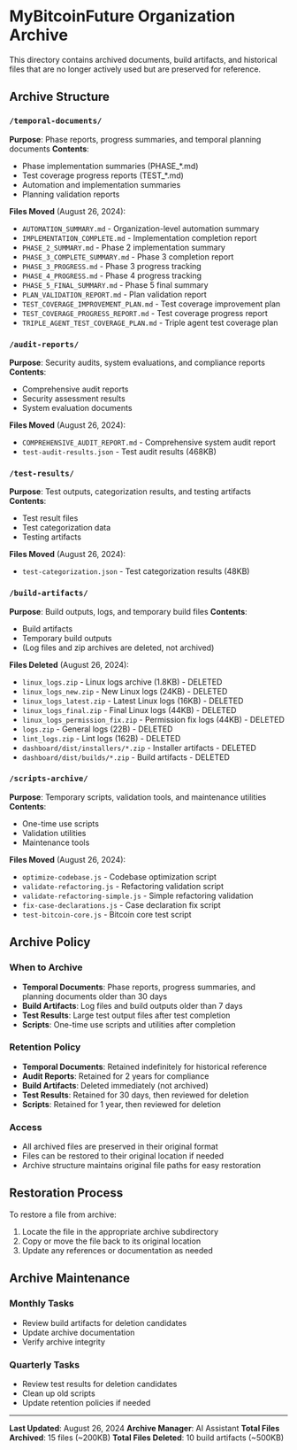 # MyBitcoinFuture Organization Archive

This directory contains archived documents, build artifacts, and historical files that are no longer actively used but are preserved for reference.

## Archive Structure

### `/temporal-documents/`
**Purpose**: Phase reports, progress summaries, and temporal planning documents
**Contents**:
- Phase implementation summaries (PHASE_*.md)
- Test coverage progress reports (TEST_*.md)
- Automation and implementation summaries
- Planning validation reports

**Files Moved** (August 26, 2024):
- `AUTOMATION_SUMMARY.md` - Organization-level automation summary
- `IMPLEMENTATION_COMPLETE.md` - Implementation completion report
- `PHASE_2_SUMMARY.md` - Phase 2 implementation summary
- `PHASE_3_COMPLETE_SUMMARY.md` - Phase 3 completion report
- `PHASE_3_PROGRESS.md` - Phase 3 progress tracking
- `PHASE_4_PROGRESS.md` - Phase 4 progress tracking
- `PHASE_5_FINAL_SUMMARY.md` - Phase 5 final summary
- `PLAN_VALIDATION_REPORT.md` - Plan validation report
- `TEST_COVERAGE_IMPROVEMENT_PLAN.md` - Test coverage improvement plan
- `TEST_COVERAGE_PROGRESS_REPORT.md` - Test coverage progress report
- `TRIPLE_AGENT_TEST_COVERAGE_PLAN.md` - Triple agent test coverage plan

### `/audit-reports/`
**Purpose**: Security audits, system evaluations, and compliance reports
**Contents**:
- Comprehensive audit reports
- Security assessment results
- System evaluation documents

**Files Moved** (August 26, 2024):
- `COMPREHENSIVE_AUDIT_REPORT.md` - Comprehensive system audit report
- `test-audit-results.json` - Test audit results (468KB)

### `/test-results/`
**Purpose**: Test outputs, categorization results, and testing artifacts
**Contents**:
- Test result files
- Test categorization data
- Testing artifacts

**Files Moved** (August 26, 2024):
- `test-categorization.json` - Test categorization results (48KB)

### `/build-artifacts/`
**Purpose**: Build outputs, logs, and temporary build files
**Contents**:
- Build artifacts
- Temporary build outputs
- (Log files and zip archives are deleted, not archived)

**Files Deleted** (August 26, 2024):
- `linux_logs.zip` - Linux logs archive (1.8KB) - DELETED
- `linux_logs_new.zip` - New Linux logs (24KB) - DELETED
- `linux_logs_latest.zip` - Latest Linux logs (16KB) - DELETED
- `linux_logs_final.zip` - Final Linux logs (44KB) - DELETED
- `linux_logs_permission_fix.zip` - Permission fix logs (44KB) - DELETED
- `logs.zip` - General logs (22B) - DELETED
- `lint_logs.zip` - Lint logs (162B) - DELETED
- `dashboard/dist/installers/*.zip` - Installer artifacts - DELETED
- `dashboard/dist/builds/*.zip` - Build artifacts - DELETED

### `/scripts-archive/`
**Purpose**: Temporary scripts, validation tools, and maintenance utilities
**Contents**:
- One-time use scripts
- Validation utilities
- Maintenance tools

**Files Moved** (August 26, 2024):
- `optimize-codebase.js` - Codebase optimization script
- `validate-refactoring.js` - Refactoring validation script
- `validate-refactoring-simple.js` - Simple refactoring validation
- `fix-case-declarations.js` - Case declaration fix script
- `test-bitcoin-core.js` - Bitcoin core test script

## Archive Policy

### When to Archive
- **Temporal Documents**: Phase reports, progress summaries, and planning documents older than 30 days
- **Build Artifacts**: Log files and build outputs older than 7 days
- **Test Results**: Large test output files after test completion
- **Scripts**: One-time use scripts and utilities after completion

### Retention Policy
- **Temporal Documents**: Retained indefinitely for historical reference
- **Audit Reports**: Retained for 2 years for compliance
- **Build Artifacts**: Deleted immediately (not archived)
- **Test Results**: Retained for 30 days, then reviewed for deletion
- **Scripts**: Retained for 1 year, then reviewed for deletion

### Access
- All archived files are preserved in their original format
- Files can be restored to their original location if needed
- Archive structure maintains original file paths for easy restoration

## Restoration Process

To restore a file from archive:
1. Locate the file in the appropriate archive subdirectory
2. Copy or move the file back to its original location
3. Update any references or documentation as needed

## Archive Maintenance

### Monthly Tasks
- Review build artifacts for deletion candidates
- Update archive documentation
- Verify archive integrity

### Quarterly Tasks
- Review test results for deletion candidates
- Clean up old scripts
- Update retention policies if needed

---

**Last Updated**: August 26, 2024
**Archive Manager**: AI Assistant
**Total Files Archived**: 15 files (~200KB)
**Total Files Deleted**: 10 build artifacts (~500KB)

